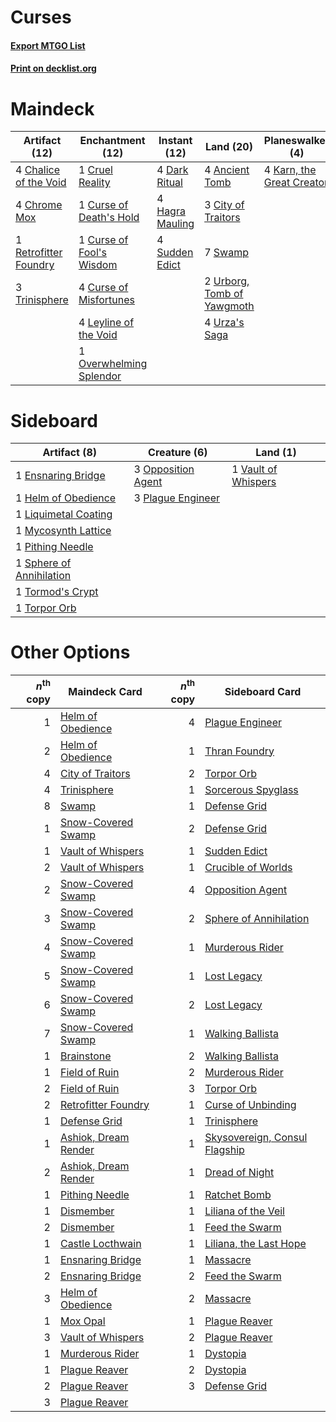 # Curses

#### [Export MTGO List](../collection/Curses/Curses.txt)
#### [Print on decklist.org](http://decklist.org/?deckmain=4%09Ancient%20Tomb%0A4%09Chalice%20of%20the%20Void%0A4%09Chrome%20Mox%0A3%09City%20of%20Traitors%0A1%09Cruel%20Reality%0A1%09Curse%20of%20Death's%20Hold%0A1%09Curse%20of%20Fool's%20Wisdom%0A4%09Curse%20of%20Misfortunes%0A4%09Dark%20Ritual%0A4%09Hagra%20Mauling%0A4%09Karn,%20the%20Great%20Creator%0A4%09Leyline%20of%20the%20Void%0A1%09Overwhelming%20Splendor%0A1%09Retrofitter%20Foundry%0A4%09Sudden%20Edict%0A7%09Swamp%0A3%09Trinisphere%0A2%09Urborg,%20Tomb%20of%20Yawgmoth%0A4%09Urza's%20Saga&deckside=1%09Ensnaring%20Bridge%0A1%09Helm%20of%20Obedience%0A1%09Liquimetal%20Coating%0A1%09Mycosynth%20Lattice%0A3%09Opposition%20Agent%0A1%09Pithing%20Needle%0A3%09Plague%20Engineer%0A1%09Sphere%20of%20Annihilation%0A1%09Tormod's%20Crypt%0A1%09Torpor%20Orb%0A1%09Vault%20of%20Whispers)
# Maindeck

|                                         Artifact (12)                                          |                                         Enchantment (12)                                          |                                       Instant (12)                                       |                                              Land (20)                                              |                                          Planeswalker (4)                                          |
|------------------------------------------------------------------------------------------------|---------------------------------------------------------------------------------------------------|------------------------------------------------------------------------------------------|-----------------------------------------------------------------------------------------------------|----------------------------------------------------------------------------------------------------|
|4 [Chalice of the Void](http://gatherer.wizards.com/Pages/Card/Details.aspx?multiverseid=442211)|1 [Cruel Reality](http://gatherer.wizards.com/Pages/Card/Details.aspx?multiverseid=426786)         |4 [Dark Ritual](http://gatherer.wizards.com/Pages/Card/Details.aspx?multiverseid=651)     |4 [Ancient Tomb](http://gatherer.wizards.com/Pages/Card/Details.aspx?multiverseid=409567)            |4 [Karn, the Great Creator](http://gatherer.wizards.com/Pages/Card/Details.aspx?multiverseid=460928)|
|4 [Chrome Mox](http://gatherer.wizards.com/Pages/Card/Details.aspx?multiverseid=413761)         |1 [Curse of Death's Hold](http://gatherer.wizards.com/Pages/Card/Details.aspx?multiverseid=227075) |4 [Hagra Mauling](http://gatherer.wizards.com/Pages/Card/Details.aspx?multiverseid=491741)|3 [City of Traitors](http://gatherer.wizards.com/Pages/Card/Details.aspx?multiverseid=6168)          |                                                                                                    |
|1 [Retrofitter Foundry](http://gatherer.wizards.com/Pages/Card/Details.aspx?multiverseid=450658)|1 [Curse of Fool's Wisdom](http://gatherer.wizards.com/Pages/Card/Details.aspx?multiverseid=470562)|4 [Sudden Edict](http://gatherer.wizards.com/Pages/Card/Details.aspx?multiverseid=522176) |7 [Swamp](http://gatherer.wizards.com/Pages/Card/Details.aspx?multiverseid=439858)                   |                                                                                                    |
|3 [Trinisphere](http://gatherer.wizards.com/Pages/Card/Details.aspx?multiverseid=43545)         |4 [Curse of Misfortunes](http://gatherer.wizards.com/Pages/Card/Details.aspx?multiverseid=262874)  |                                                                                          |2 [Urborg, Tomb of Yawgmoth](http://gatherer.wizards.com/Pages/Card/Details.aspx?multiverseid=383425)|                                                                                                    |
|                                                                                                |4 [Leyline of the Void](http://gatherer.wizards.com/Pages/Card/Details.aspx?multiverseid=107682)   |                                                                                          |4 [Urza's Saga](http://gatherer.wizards.com/Pages/Card/Details.aspx?multiverseid=522335)             |                                                                                                    |
|                                                                                                |1 [Overwhelming Splendor](http://gatherer.wizards.com/Pages/Card/Details.aspx?multiverseid=430708) |                                                                                          |                                                                                                     |                                                                                                    |


# Sideboard

|                                           Artifact (8)                                            |                                        Creature (6)                                         |                                           Land (1)                                           |
|---------------------------------------------------------------------------------------------------|---------------------------------------------------------------------------------------------|----------------------------------------------------------------------------------------------|
|1 [Ensnaring Bridge](http://gatherer.wizards.com/Pages/Card/Details.aspx?multiverseid=15866)       |3 [Opposition Agent](http://gatherer.wizards.com/Pages/Card/Details.aspx?multiverseid=497661)|1 [Vault of Whispers](http://gatherer.wizards.com/Pages/Card/Details.aspx?multiverseid=205313)|
|1 [Helm of Obedience](http://gatherer.wizards.com/Pages/Card/Details.aspx?multiverseid=3047)       |3 [Plague Engineer](http://gatherer.wizards.com/Pages/Card/Details.aspx?multiverseid=464049) |                                                                                              |
|1 [Liquimetal Coating](http://gatherer.wizards.com/Pages/Card/Details.aspx?multiverseid=389578)    |                                                                                             |                                                                                              |
|1 [Mycosynth Lattice](http://gatherer.wizards.com/Pages/Card/Details.aspx?multiverseid=446209)     |                                                                                             |                                                                                              |
|1 [Pithing Needle](http://gatherer.wizards.com/Pages/Card/Details.aspx?multiverseid=129526)        |                                                                                             |                                                                                              |
|1 [Sphere of Annihilation](http://gatherer.wizards.com/Pages/Card/Details.aspx?multiverseid=527408)|                                                                                             |                                                                                              |
|1 [Tormod's Crypt](http://gatherer.wizards.com/Pages/Card/Details.aspx?multiverseid=389723)        |                                                                                             |                                                                                              |
|1 [Torpor Orb](http://gatherer.wizards.com/Pages/Card/Details.aspx?multiverseid=233069)            |                                                                                             |                                                                                              |


# Other Options

|*n*<sup>th</sup> copy|                                         Maindeck Card                                         |*n*<sup>th</sup> copy|                                             Sideboard Card                                             |
|--------------------:|-----------------------------------------------------------------------------------------------|--------------------:|--------------------------------------------------------------------------------------------------------|
|                    1|[Helm of Obedience](http://gatherer.wizards.com/Pages/Card/Details.aspx?multiverseid=3047)     |                    4|[Plague Engineer](http://gatherer.wizards.com/Pages/Card/Details.aspx?multiverseid=464049)              |
|                    2|[Helm of Obedience](http://gatherer.wizards.com/Pages/Card/Details.aspx?multiverseid=3047)     |                    1|[Thran Foundry](http://gatherer.wizards.com/Pages/Card/Details.aspx?multiverseid=19111)                 |
|                    4|[City of Traitors](http://gatherer.wizards.com/Pages/Card/Details.aspx?multiverseid=6168)      |                    2|[Torpor Orb](http://gatherer.wizards.com/Pages/Card/Details.aspx?multiverseid=233069)                   |
|                    4|[Trinisphere](http://gatherer.wizards.com/Pages/Card/Details.aspx?multiverseid=43545)          |                    1|[Sorcerous Spyglass](http://gatherer.wizards.com/Pages/Card/Details.aspx?multiverseid=435407)           |
|                    8|[Swamp](http://gatherer.wizards.com/Pages/Card/Details.aspx?multiverseid=439858)               |                    1|[Defense Grid](http://gatherer.wizards.com/Pages/Card/Details.aspx?multiverseid=45481)                  |
|                    1|[Snow-Covered Swamp](http://gatherer.wizards.com/Pages/Card/Details.aspx?multiverseid=121256)  |                    2|[Defense Grid](http://gatherer.wizards.com/Pages/Card/Details.aspx?multiverseid=45481)                  |
|                    1|[Vault of Whispers](http://gatherer.wizards.com/Pages/Card/Details.aspx?multiverseid=205313)   |                    1|[Sudden Edict](http://gatherer.wizards.com/Pages/Card/Details.aspx?multiverseid=522176)                 |
|                    2|[Vault of Whispers](http://gatherer.wizards.com/Pages/Card/Details.aspx?multiverseid=205313)   |                    1|[Crucible of Worlds](http://gatherer.wizards.com/Pages/Card/Details.aspx?multiverseid=129480)           |
|                    2|[Snow-Covered Swamp](http://gatherer.wizards.com/Pages/Card/Details.aspx?multiverseid=121256)  |                    4|[Opposition Agent](http://gatherer.wizards.com/Pages/Card/Details.aspx?multiverseid=497661)             |
|                    3|[Snow-Covered Swamp](http://gatherer.wizards.com/Pages/Card/Details.aspx?multiverseid=121256)  |                    2|[Sphere of Annihilation](http://gatherer.wizards.com/Pages/Card/Details.aspx?multiverseid=527408)       |
|                    4|[Snow-Covered Swamp](http://gatherer.wizards.com/Pages/Card/Details.aspx?multiverseid=121256)  |                    1|[Murderous Rider](http://gatherer.wizards.com/Pages/Card/Details.aspx?multiverseid=473059)              |
|                    5|[Snow-Covered Swamp](http://gatherer.wizards.com/Pages/Card/Details.aspx?multiverseid=121256)  |                    1|[Lost Legacy](http://gatherer.wizards.com/Pages/Card/Details.aspx?multiverseid=417661)                  |
|                    6|[Snow-Covered Swamp](http://gatherer.wizards.com/Pages/Card/Details.aspx?multiverseid=121256)  |                    2|[Lost Legacy](http://gatherer.wizards.com/Pages/Card/Details.aspx?multiverseid=417661)                  |
|                    7|[Snow-Covered Swamp](http://gatherer.wizards.com/Pages/Card/Details.aspx?multiverseid=121256)  |                    1|[Walking Ballista](http://gatherer.wizards.com/Pages/Card/Details.aspx?multiverseid=423848)             |
|                    1|[Brainstone](http://gatherer.wizards.com/Pages/Card/Details.aspx?multiverseid=522299)          |                    2|[Walking Ballista](http://gatherer.wizards.com/Pages/Card/Details.aspx?multiverseid=423848)             |
|                    1|[Field of Ruin](http://gatherer.wizards.com/Pages/Card/Details.aspx?multiverseid=435415)       |                    2|[Murderous Rider](http://gatherer.wizards.com/Pages/Card/Details.aspx?multiverseid=473059)              |
|                    2|[Field of Ruin](http://gatherer.wizards.com/Pages/Card/Details.aspx?multiverseid=435415)       |                    3|[Torpor Orb](http://gatherer.wizards.com/Pages/Card/Details.aspx?multiverseid=233069)                   |
|                    2|[Retrofitter Foundry](http://gatherer.wizards.com/Pages/Card/Details.aspx?multiverseid=450658) |                    1|[Curse of Unbinding](http://gatherer.wizards.com/Pages/Card/Details.aspx?multiverseid=540455)           |
|                    1|[Defense Grid](http://gatherer.wizards.com/Pages/Card/Details.aspx?multiverseid=45481)         |                    1|[Trinisphere](http://gatherer.wizards.com/Pages/Card/Details.aspx?multiverseid=43545)                   |
|                    1|[Ashiok, Dream Render](http://gatherer.wizards.com/Pages/Card/Details.aspx?multiverseid=461155)|                    1|[Skysovereign, Consul Flagship](http://gatherer.wizards.com/Pages/Card/Details.aspx?multiverseid=417807)|
|                    2|[Ashiok, Dream Render](http://gatherer.wizards.com/Pages/Card/Details.aspx?multiverseid=461155)|                    1|[Dread of Night](http://gatherer.wizards.com/Pages/Card/Details.aspx?multiverseid=14580)                |
|                    1|[Pithing Needle](http://gatherer.wizards.com/Pages/Card/Details.aspx?multiverseid=129526)      |                    1|[Ratchet Bomb](http://gatherer.wizards.com/Pages/Card/Details.aspx?multiverseid=370623)                 |
|                    1|[Dismember](http://gatherer.wizards.com/Pages/Card/Details.aspx?multiverseid=382182)           |                    1|[Liliana of the Veil](http://gatherer.wizards.com/Pages/Card/Details.aspx?multiverseid=235597)          |
|                    2|[Dismember](http://gatherer.wizards.com/Pages/Card/Details.aspx?multiverseid=382182)           |                    1|[Feed the Swarm](http://gatherer.wizards.com/Pages/Card/Details.aspx?multiverseid=491737)               |
|                    1|[Castle Locthwain](http://gatherer.wizards.com/Pages/Card/Details.aspx?multiverseid=473203)    |                    1|[Liliana, the Last Hope](http://gatherer.wizards.com/Pages/Card/Details.aspx?multiverseid=414388)       |
|                    1|[Ensnaring Bridge](http://gatherer.wizards.com/Pages/Card/Details.aspx?multiverseid=15866)     |                    1|[Massacre](http://gatherer.wizards.com/Pages/Card/Details.aspx?multiverseid=21324)                      |
|                    2|[Ensnaring Bridge](http://gatherer.wizards.com/Pages/Card/Details.aspx?multiverseid=15866)     |                    2|[Feed the Swarm](http://gatherer.wizards.com/Pages/Card/Details.aspx?multiverseid=491737)               |
|                    3|[Helm of Obedience](http://gatherer.wizards.com/Pages/Card/Details.aspx?multiverseid=3047)     |                    2|[Massacre](http://gatherer.wizards.com/Pages/Card/Details.aspx?multiverseid=21324)                      |
|                    1|[Mox Opal](http://gatherer.wizards.com/Pages/Card/Details.aspx?multiverseid=397719)            |                    1|[Plague Reaver](http://gatherer.wizards.com/Pages/Card/Details.aspx?multiverseid=497663)                |
|                    3|[Vault of Whispers](http://gatherer.wizards.com/Pages/Card/Details.aspx?multiverseid=205313)   |                    2|[Plague Reaver](http://gatherer.wizards.com/Pages/Card/Details.aspx?multiverseid=497663)                |
|                    1|[Murderous Rider](http://gatherer.wizards.com/Pages/Card/Details.aspx?multiverseid=473059)     |                    1|[Dystopia](http://gatherer.wizards.com/Pages/Card/Details.aspx?multiverseid=3071)                       |
|                    1|[Plague Reaver](http://gatherer.wizards.com/Pages/Card/Details.aspx?multiverseid=497663)       |                    2|[Dystopia](http://gatherer.wizards.com/Pages/Card/Details.aspx?multiverseid=3071)                       |
|                    2|[Plague Reaver](http://gatherer.wizards.com/Pages/Card/Details.aspx?multiverseid=497663)       |                    3|[Defense Grid](http://gatherer.wizards.com/Pages/Card/Details.aspx?multiverseid=45481)                  |
|                    3|[Plague Reaver](http://gatherer.wizards.com/Pages/Card/Details.aspx?multiverseid=497663)       |                     |                                                                                                        |

